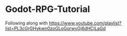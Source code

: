 # Godot-RPG-Tutorial
Following along with https://www.youtube.com/playlist?list=PL3cGrGHvkwn0zoGLoGorwvGj6dHCjLaGd
